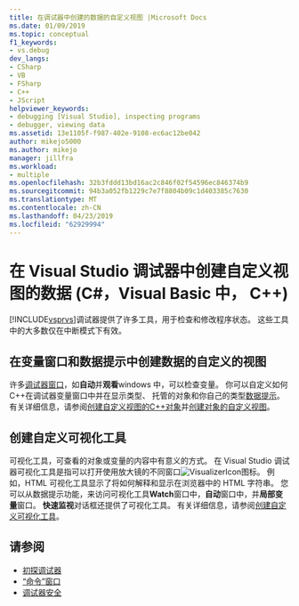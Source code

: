 ```yaml
---
title: 在调试器中创建的数据的自定义视图 |Microsoft Docs
ms.date: 01/09/2019
ms.topic: conceptual
f1_keywords:
- vs.debug
dev_langs:
- CSharp
- VB
- FSharp
- C++
- JScript
helpviewer_keywords:
- debugging [Visual Studio], inspecting programs
- debugger, viewing data
ms.assetid: 13e1105f-f987-402e-9108-ec6ac12be042
author: mikejo5000
ms.author: mikejo
manager: jillfra
ms.workload:
- multiple
ms.openlocfilehash: 32b3fddd13bd16ac2c846f02f54596ec846374b9
ms.sourcegitcommit: 94b3a052fb1229c7e7f8804b09c1d403385c7630
ms.translationtype: MT
ms.contentlocale: zh-CN
ms.lasthandoff: 04/23/2019
ms.locfileid: "62929994"
---
```

# <a name="create-custom-views-of-data-in-the-visual-studio-debugger-c-visual-basic-c"></a>在 Visual Studio 调试器中创建自定义视图的数据 (C#，Visual Basic 中， C++)

[!INCLUDE[vsprvs](../code-quality/includes/vsprvs_md.md)]调试器提供了许多工具，用于检查和修改程序状态。 这些工具中的大多数仅在中断模式下有效。

## <a name="create-custom-views-of-data-in-variable-windows-and-datatips"></a>在变量窗口和数据提示中创建数据的自定义的视图

 许多[调试器窗口](../debugger/debugger-windows.md)，如**自动**并**观看**windows 中，可以检查变量。 你可以自定义如何C++在调试器变量窗口中并在显示类型、 托管的对象和你自己的类型[数据提示](../debugger/view-data-values-in-data-tips-in-the-code-editor.md)。 有关详细信息，请参阅[创建自定义视图的C++对象](../debugger/create-custom-views-of-native-objects.md)并[创建对象的自定义视图](../debugger/create-custom-views-of-dot-managed-objects.md)。

## <a name="create-custom-visualizers"></a>创建自定义可视化工具

 可视化工具，可查看的对象或变量的内容中有意义的方式。 在 Visual Studio 调试器可视化工具是指可以打开使用放大镜的不同窗口![VisualizerIcon](../debugger/media/dbg-tips-visualizer-icon.png "可视化工具图标")图标。 例如，HTML 可视化工具显示了将如何解释和显示在浏览器中的 HTML 字符串。 您可以从数据提示功能，来访问可视化工具**Watch**窗口中，**自动**窗口中，并**局部变量**窗口。 **快速监视**对话框还提供了可视化工具。 有关详细信息，请参阅[创建自定义可视化工具](../debugger/create-custom-visualizers-of-data.md)。

## <a name="see-also"></a>请参阅

- [初探调试器](../debugger/debugger-feature-tour.md)
- [“命令”窗口](../ide/reference/command-window.md)
- [调试器安全](../debugger/debugger-security.md)